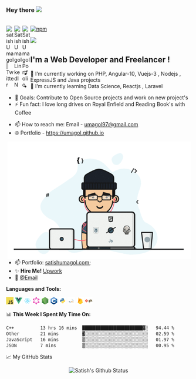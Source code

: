### Hey there <img src="https://media.giphy.com/media/hvRJCLFzcasrR4ia7z/giphy.gif" width="25px">
<br>
<a href="https://twitter.com/umagolsatish">
  <img align="left" alt="satish Umagol | Twitter" width="22px" src="https://raw.githubusercontent.com/peterthehan/peterthehan/master/assets/twitter.svg" />
</a>
<a href="https://www.linkedin.com/in/satish-umagol-73b623172/">
  <img align="left" alt="Satish Umagol LinkedIN" width="22px" src="https://raw.githubusercontent.com/peterthehan/peterthehan/master/assets/linkedin.svg" />
</a>
<a href="https://umagol.github.io/">
  <img align="left" alt="Satish Umagol Portfolio" width="22px" src="https://raw.githubusercontent.com/peterthehan/peterthehan/master/assets/github.svg" />
</a>
  <a href="https://www.npmjs.com/~satishumagol">
  <img alt="npm" title="npm" height="32" width="32" src="https://raw.githubusercontent.com/peterthehan/peterthehan/master/assets/npm.svg">
</a>

![](https://visitor-badge.glitch.me/badge?page_id=umagol.umagol)


## I'm a Web Developer and Freelancer !

- 🔭 I’m currently working on PHP, Angular-10, Vuejs-3 , Nodejs , ExpressJS and Java projects
- 🌱 I’m currently learning Data Science, Reactjs , Laravel
<!--- 👯 I’m looking to collaborate with other content creators-->
<!--- 💬 Ask me about Java,PHP,JQuery... 😛-->
- 🥅 Goals: Contribute to Open Source projects and work on new project's
- ⚡ Fun fact: I love long drives on Royal Enfield and Reading Book's with Coffee
<!--- 🤔 I’m looking for help with growing My StartUp-->
- 📫 How to reach me: Email - umagol97@gmail.com
- 🌐 Portfolio - https://umagol.github.io


 <img align="right" alt="GIF" src="https://raw.githubusercontent.com/umagol/umagol/master/1*IRGHmiGsa16stedQvIaZfw.gif?raw=true" width="500" height="320" />


- 📫 Portfolio: [satishumagol.com](https://umagol.github.io);
- ✨ **Hire Me!** [Upwork](https://www.upwork.com/o/profiles/users/~01687c64ac9c54de20/)
- 📝 [@Email](umagol97@gmail.com)

**Languages and Tools:**  

<code><img height="20" src="https://raw.githubusercontent.com/github/explore/80688e429a7d4ef2fca1e82350fe8e3517d3494d/topics/javascript/javascript.png"></code>
<code><img height="20" src="https://raw.githubusercontent.com/github/explore/80688e429a7d4ef2fca1e82350fe8e3517d3494d/topics/vue/vue.png"></code>
<code><img height="20" src="https://raw.githubusercontent.com/github/explore/80688e429a7d4ef2fca1e82350fe8e3517d3494d/topics/react/react.png"></code>
<code><img height="20" src="https://raw.githubusercontent.com/github/explore/5c058a388828bb5fde0bcafd4bc867b5bb3f26f3/topics/graphql/graphql.png"></code>
<code><img height="20" src="https://raw.githubusercontent.com/github/explore/80688e429a7d4ef2fca1e82350fe8e3517d3494d/topics/nodejs/nodejs.png"></code>
<code><img height="20" src="https://raw.githubusercontent.com/github/explore/80688e429a7d4ef2fca1e82350fe8e3517d3494d/topics/cpp/cpp.png"></code>
<code><img height="20" src="https://raw.githubusercontent.com/github/explore/80688e429a7d4ef2fca1e82350fe8e3517d3494d/topics/python/python.png"></code>
<code><img height="20" src="https://raw.githubusercontent.com/github/explore/80688e429a7d4ef2fca1e82350fe8e3517d3494d/topics/mysql/mysql.png"></code>
<code><img height="20" src="https://raw.githubusercontent.com/github/explore/80688e429a7d4ef2fca1e82350fe8e3517d3494d/topics/firebase/firebase.png"></code>
<code><img height="20" src="https://raw.githubusercontent.com/github/explore/80688e429a7d4ef2fca1e82350fe8e3517d3494d/topics/git/git.png"></code>

📊 **This Week I Spent My Time On:**
<!--START_SECTION:waka-->
```text
C++          13 hrs 16 mins  ███████████████████████▓░   94.44 % 
Other        21 mins         ▓░░░░░░░░░░░░░░░░░░░░░░░░   02.59 % 
JavaScript   16 mins         ▒░░░░░░░░░░░░░░░░░░░░░░░░   01.97 % 
JSON         7 mins          ▒░░░░░░░░░░░░░░░░░░░░░░░░   00.95 % 
```
<!--END_SECTION:waka-->




📈 My GitHub Stats

<p align="center"> <img src="https://github-readme-stats.codestackr.vercel.app/api?username=umagol&show_icons=true&theme=gotham" alt="Satish's Github Status"/>


